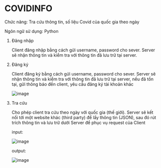 # COVIDINFO
Chức năng: Tra cứu thông tin, số liệu Covid của quốc gia theo ngày

Ngôn ngữ sử dụng: Python

1. Đăng nhập

	Client đăng nhập bằng cách gửi username, password cho sever. Server sẽ nhận thông tin và kiểm tra với thông tin đã lưu trữ tại server.

2. Đăng ký
    
    Client đăng ký bằng cách gửi username, password cho sever. Server sẽ nhận thông tin và kiểm tra với thông tin đã lưu trữ tại server, nếu đã tồn tại, gửi thông báo đến client, yêu cầu đăng ký tài khoản khác
     
	 ![image](https://user-images.githubusercontent.com/81601941/195975413-7b57a765-04fc-482a-8687-0e0672aa3901.png)
3. Tra cứu 
    
    Cho phép client tra cứu theo ngày với quốc gia (thế giới).
    Server sẽ kết nối tới một website khác (third party) để lấy thông tin (JSON), sau đó rút trích thông tin và lưu trữ dưới Server để phục vụ request của Client

	input:
	
	![image](https://user-images.githubusercontent.com/81601941/195975548-b23a8e2a-ccf4-4bbc-8c05-7d110d1d47fc.png)

	output: 
	
	![image](https://user-images.githubusercontent.com/81601941/195975567-bd866c0b-d3da-4d13-a8db-7b2c7e99f978.png)
